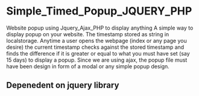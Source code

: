 # Simple_Timed_Popup_JQUERY_PHP
Website popup using Jquery_Ajax_PHP to display anything
A simple way to display popup on your website. The timestamp stored as string in localstorage. Anytime a user opens the webpage (index or any page you desire) the current timestamp checks against the stored timestamp and finds the difference if it is greater or equal to what you must have set (say 15 days) to display a popup. Since we are using ajax, the popup file must have been design in form of a modal or any simple popup design.
## Depenedent on jquery library
